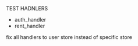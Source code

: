 TEST HADNLERS

- auth_handler
- rent_handler

fix all handlers to user store instead of specific store
